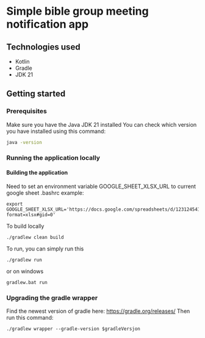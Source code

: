 # Simple bible group meeting notification app

## Technologies used
* Kotlin
* Gradle
* JDK 21


## Getting started

### Prerequisites
Make sure you have the Java JDK 21 installed
You can check which version you have installed using this command:
``` bash
java -version
```

### Running the application locally

#### Building the application
Need to set an environment variable GOOGLE_SHEET_XLSX_URL to current google sheet .bashrc example:
``` shell bash
export GOOGLE_SHEET_XLSX_URL='https://docs.google.com/spreadsheets/d/12312454123123/export?format=xlsx#gid=0'
```

To build locally
``` shell bash
./gradlew clean build
```

To run, you can simply run this
``` shell bash
./gradlew run
```
or on windows 
```
gradlew.bat run
```


### Upgrading the gradle wrapper
Find the newest version of gradle here: https://gradle.org/releases/ Then run this command:

``` shell bash
./gradlew wrapper --gradle-version $gradleVersjon
```
